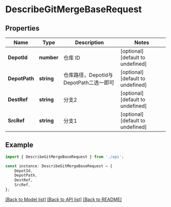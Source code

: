 # DescribeGitMergeBaseRequest


## Properties

Name | Type | Description | Notes
------------ | ------------- | ------------- | -------------
**DepotId** | **number** | 仓库 ID | [optional] [default to undefined]
**DepotPath** | **string** | 仓库路径，DepotId与DepotPath二选一即可  | [optional] [default to undefined]
**DestRef** | **string** | 分支2 | [optional] [default to undefined]
**SrcRef** | **string** | 分支1 | [optional] [default to undefined]

## Example

```typescript
import { DescribeGitMergeBaseRequest } from './api';

const instance: DescribeGitMergeBaseRequest = {
    DepotId,
    DepotPath,
    DestRef,
    SrcRef,
};
```

[[Back to Model list]](../README.md#documentation-for-models) [[Back to API list]](../README.md#documentation-for-api-endpoints) [[Back to README]](../README.md)
